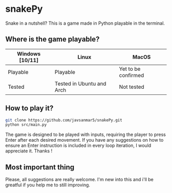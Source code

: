 # snakePy

Snake in a nutshell? This is a game made in Python playable in the terminal.

## Where is the game playable?

| Windows [10/11] | Linux  | MacOS |
|-----------------|--------|--------|
| Playable       | Playable | Yet to be confirmed |
| Tested          | Tested in Ubuntu and Arch | Not tested |

## How to play it?

```bash
git clone https://github.com/javsanmar5/snakePy.git
python src/main.py
```

The game is designed to be played with inputs, requiring the player to press Enter after each desired movement. 
If you have any suggestions on how to ensure an Enter instruction is included in every loop iteration, I would appreciate it.
Thanks !

## Most important thing
Please, all suggestions are really welcome. I'm new into this and i'll be greatful if you help me to still improving.
